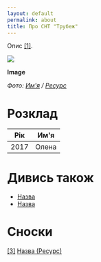 ```yaml
---
layout: default
permalink: about
title: Про СНТ "Трубеж"
---
```


Опис <span id="a1">[\[1\]](#f1)</span>.

![](/encyclopedia/images/map.png)

**Image**

*Фото: [Им'я](index) / [Ресурс](index)*

# Розклад

|Рiк|Им'я|
|-|-|
|2017|Олена|


# Дивись також

+ [Назва](index)
+ [Назва](index)

# Сноски

[[3]](#a3) <span id="f3"></span> [Назва (Ресурс)](index)
